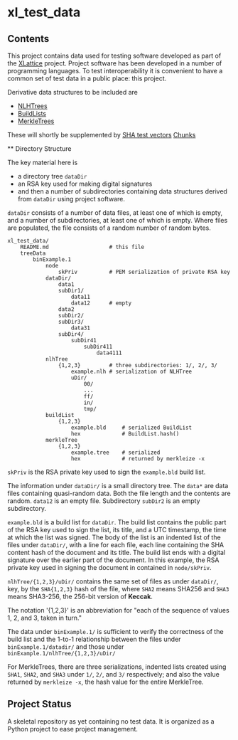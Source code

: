 <h1 class="libTop">xl_test_data</h1>

## Contents

This project contains data used for testing software developed as part of
the
[XLattice](https://jddixon.github.io/xlattice)
project.  Project software has been developed in a number of programming
languages.
To test interoperability it is convenient to have a common set of test
data in a public place: this project.

Derivative data structures to be included are

*   [NLHTrees](https://jddixon.github.io/nlhtree_py)
*   [BuildLists](https://jddixon.github.io/buildList)
*   [MerkleTrees](https://jddixon.github.io/merkletree)

These will shortly be supplemented by
    [SHA test vectors]()
    [Chunks](https://jddixon.github.io/xlattice/chunks.html)


** Directory Structure

The key material here is

* a directory tree `dataDir`
* an RSA key used for making digital signatures
* and then a number of subdirectories containing data structures derived
    from `dataDir` using project software.

`dataDir` consists of a
number of data files, at least one of which is empty, and a number of
subdirectories, at least one of which is empty.  Where files are populated,
the file consists of a random number of random bytes.

    xl_test_data/
        README.md                   # this file
        treeData
            binExample.1
                node
                    skPriv          # PEM serialization of private RSA key
                dataDir/
                    data1
                    subDir1/
                        data11
                        data12      # empty
                    data2
                    subDir2/
                    subDir3/
                        data31
                    subDir4/
                        subDir41
                            subDir411
                                data4111
                nlhTree
                    {1,2,3}         # three subdirectories: 1/, 2/, 3/
                        example.nlh # serialization of NLHTree
                        uDir/
                            00/
                            ...
                            ff/
                            in/
                            tmp/
                buildList
                    {1,2,3}
                        example.bld     # serialized BuildList
                        hex             # BuildList.hash()
                merkleTree
                    {1,2,3}
                        example.tree    # serialized
                        hex             # returned by merkleize -x


`skPriv` is the RSA private key used to sign the `example.bld`
build list.

The information under `dataDir/` is a small directory tree.
The `data*` are data files containing quasi-random data.  Both the
file length and the contents are random.  `data12` is an empty file.
Subdirectory `subDir2` is an empty subdirectory.

`example.bld` is a build list for `dataDir`.  The build list contains
the public part of the RSA key used to sign the list, its title,
and a UTC timestamp, the time at which the list was signed.  The
body of the list is an indented list of the files under `dataDir/`,
with a line for each file, each line containing the SHA content
hash of the document and its title.  The build list ends with a
digital signature over the earlier part of the document.  In this
example, the RSA private key used in signing the document in
contained in `node/skPriv`.

`nlhTree/{1,2,3}/uDir/` contains the same set of files as under `dataDir/`,
key, by the `SHA{1,2,3}` hash of the file, where `SHA2` means SHA256
and `SHA3` means SHA3-256, the 256-bit version of **Keccak**.

The notation '{1,2,3}' is an abbreviation for "each of the sequence
of values 1, 2, and 3, taken in turn."

The data under `binExample.1/` is sufficient to verify the correctness of
the build list and the 1-to-1 relationship between the files under
`binExample.1/datadir/` and those under `binExample.1/nlhTree/{1,2,3}/uDir/`

For MerkleTrees, there are three serializations, indented lists
created using `SHA1`, `SHA2`, and `SHA3` under `1/`, `2/`, and `3/`
respectively; and also the value returned by `merkleize -x`, the hash value
for the entire MerkleTree.

## Project Status

A skeletal repository as yet containing no test data.  It is organized as
a Python project to ease project management.

